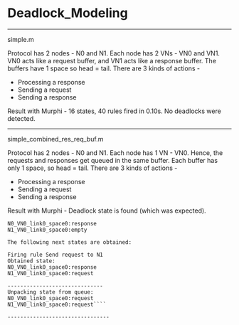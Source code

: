 # Deadlock_Modeling

--------------------------------
simple.m

Protocol has 2 nodes - N0 and N1.
Each node has 2 VNs - VN0 and VN1. VN0 acts like a request buffer, and VN1 acts like a response buffer.
The buffers have 1 space so head = tail.
There are 3 kinds of actions - 
- Processing a response
- Sending a request
- Sending a response

Result with Murphi - 16 states, 40 rules fired in 0.10s. No deadlocks were detected. 

--------------------------------
simple_combined_res_req_buf.m

Protocol has 2 nodes - N0 and N1.
Each node has 1 VN - VN0. Hence, the requests and responses get queued in the same buffer. 
Each buffer has only 1 space, so head = tail.
There are 3 kinds of actions - 
- Processing a response
- Sending a request
- Sending a response

Result with Murphi - Deadlock state is found (which was expected).

````Unpacking state from queue:
N0_VN0_link0_space0:response
N1_VN0_link0_space0:empty

The following next states are obtained:

Firing rule Send request to N1
Obtained state:
N0_VN0_link0_space0:response
N1_VN0_link0_space0:request

------------------------------
Unpacking state from queue:
N0_VN0_link0_space0:request
N1_VN0_link0_space0:request````

--------------------------------